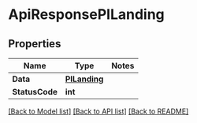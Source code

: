 # ApiResponsePILanding

## Properties
Name | Type | Notes
------------ | ------------- | -------------
**Data** | **[**PILanding**](../Model/PILanding.md)**
**StatusCode** | **int**

[[Back to Model list]](../../README.md#documentation-for-models) [[Back to API list]](../../README.md#documentation-for-api-endpoints) [[Back to README]](../../README.md)
